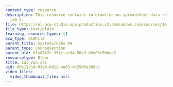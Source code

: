 ```yaml
---
content_type: resource
description: This resource contains information on spreadsheet data related to systems
  lab 4.
file: https://ol-ocw-studio-app-production.s3.amazonaws.com/courses/16-01-unified-engineering-i-ii-iii-iv-fall-2005-spring-2006/80c12c1d03a86d124e83dc298fe365cc_cal_run.xls
file_type: text/plain
learning_resource_types: []
ocw_type: OCWFile
parent_title: Systems/Labs 04
parent_type: CourseSection
parent_uid: 87e8f47c-351c-ccd4-50e9-b5e03c5bbee2
resourcetype: Other
title: cal_run.xls
uid: 80c12c1d-03a8-6d12-4e83-dc298fe365cc
video_files:
  video_thumbnail_file: null
---
```

